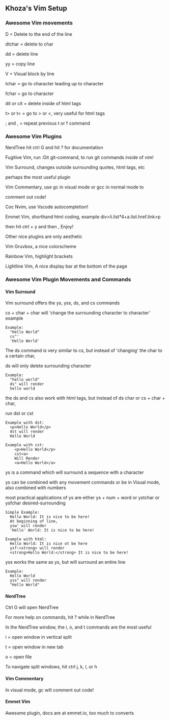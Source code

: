 ## Khoza's Vim Setup

### Awesome Vim movements
D = Delete to the end of the line

dtchar = delete to char

dd = delete line

yy = copy line

V = Visual block by line

tchar = go to character leading up to character

fchar = go to character

dit or cit = delete inside of html tags

t> or t< = go to > or <, very useful for html tags

; and , = repeat previous t or f command

### Awesome Vim Plugins
NerdTree hit ctrl G and hit ? for documentation

Fugitive Vim, run :Git git-command, to run git commands inside of vim!

Vim Surround, changes outside surrounding quotes, html tags, etc 

perhaps the most useful plugin

Vim Commentary, use gc in visual mode or gcc in normal mode to 

comment out code!

Coc Nvim, use Vscode autocompletion!

Emmet Vim, shorthand html coding, example div>li.list*4+a.list.href.link>p

then hit ctrl + y and then , Enjoy!

Other nice plugins are only aesthetic

Vim Gruvbox, a nice colorscheme

Rainbow Vim, highlight brackets

Lightline Vim, A nice display bar at the bottom of the page

### Awesome Vim Plugin Movements and Commands
#### Vim Surround

Vim surround offers the ys, yss, ds, and cs commands

cs + char + char will 'change the surrounding character to character' example

```
Example:
  "Hello World"
  cs"'
  'Hello World'
```

The ds command is very similar to cs, but instead of 'changing' the char to a certain char, 

ds will only delete surrounding character

```
Example:
  "hello world"
  ds" will render
  hello world
```

the ds and cs also work with html tags, but instead of ds char or cs + char + char, 

run dst or cst<desired-tag-name>

```
Example with dst:
  <p>Hello World</p>
  dst will render
  Hello World

Example with cst:
    <p>Hello World</p>
    cst<a>
    Will Render
    <a>Hello World</a>
```

ys is a command which will surround a sequence with a character

ys can be combined with any movement commands or be in Visual mode, also combined with numbers

most practical applications of ys are either ys + num + word or ystchar or ysfchar desired-surrounding

```
Simple Example:
  Hello World: It is nice to be here!
  At beginning of line,
  ysw' will render
  'Hello' World: It is nice to be here!

Example with html:
  Hello World: It is nice ot be here
  ysf:<strong> will render
  <strong>Hello World:</strong> It is nice to be here!
```

yss works the same as ys, but will surround an entire line

```
Example:
  Hello World
  yss" will render
  "Hello World"
```

#### NerdTree
Ctrl G will open NerdTree

For more help on commands, hit ? while in NerdTree

In the NerdTree window, the i, o, and t commands are the most useful

i = open window in vertical split

t = open window in new tab

o = open file

To navigate split windows, hit ctrl j, k, l, or h

#### Vim Commentary 
In visual mode, gc will comment out code!

#### Emmet Vim
Awesome plugin, docs are at emmet.io, too much to converts
